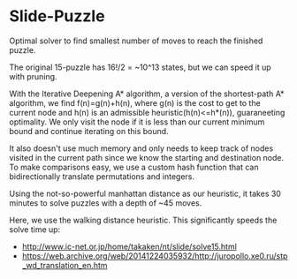 # Slide-Puzzle

Optimal solver to find smallest number of moves to reach the finished puzzle. 

The original 15-puzzle has 16!/2 = ~10^13 states, but we can speed it up with pruning.

With the Iterative Deepening A* algorithm, a version of the shortest-path A* algorithm, we find f(n)=g(n)+h(n), where g(n) is the cost to get to the current node and h(n) is an admissible heuristic(h(n)<=h*(n)), guaraneeting optimality. We only visit the node if it is less than our current minimum bound and continue iterating on this bound.

It also doesn't use much memory and only needs to keep track of nodes visited in the current path since we know the starting and destination node. To make comparisons easy, we use a custom hash function that can bidirectionally translate permutations and integers.

Using the not-so-powerful manhattan distance as our heuristic, it takes 30 minutes to solve puzzles with a depth of ~45 moves. 

Here, we use the walking distance heuristic. This significantly speeds the solve time up:
 - http://www.ic-net.or.jp/home/takaken/nt/slide/solve15.html
 - https://web.archive.org/web/20141224035932/http://juropollo.xe0.ru/stp_wd_translation_en.htm

